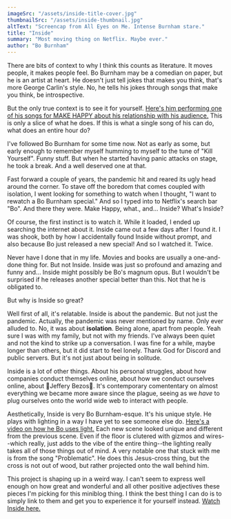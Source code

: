 ```yaml
---
imageSrc: "/assets/inside-title-cover.jpg"
thumbnailSrc: "/assets/inside-thumbnail.jpg"
altText: "Screencap from All Eyes on Me. Intense Burnham stare."
title: "Inside"
summary: "Most moving thing on Netflix. Maybe ever."
author: "Bo Burnham"
---
```

There are bits of context to why I think this counts as literature. It moves people, it makes people feel. Bo Burnham may be a comedian on paper, but he is an artist at heart. He doesn't just tell jokes that makes you think, that's more George Carlin's style. No, he tells his jokes through songs that make you think, be introspective.

But the only true context is to see it for yourself. [Here's him performing one of his songs for MAKE HAPPY about his relationship with his audience.](https://www.youtube.com/watch?v=rYy0o-J0x20&ab_channel=boburnham) This is only a slice of what he does. If this is what a single song of his can do, what does an entire hour do?

I've followed Bo Burnham for some time now. Not as early as some, but early enough to remember myself humming to myself to the tune of "Kill Yourself". Funny stuff. But when he started having panic attacks on stage, he took a break. And a well deserved one at that. 

Fast forward a couple of years, the pandemic hit and reared its ugly head around the corner. To stave off the boredom that comes coupled with isolation, I went looking for something to watch when I thought, "I want to rewatch a Bo Burnham special." And so I typed into to Netflix's search bar "Bo". And there they were. Make Happy, what., and... Inside? What's Inside?

Of course, the first instinct is to watch it. While it loaded, I ended up searching the internet about it. Inside came out a few days after I found it. I was shook, both by how I accidentally found Inside without prompt, and also because Bo just released a new special! And so I watched it. Twice.

Never have I done that in my life. Movies and books are usually a one-and-done thing for. But not Inside. Inside was just so profound and amazing and funny and... Inside might possibly be Bo's magnum opus. But I wouldn't be surprised if he releases another special better than this. Not that he is obligated to.

But why is Inside so great?

Well first of all, it's relatable. Inside is about the pandemic. But not just the pandemic. Actually, the pandemic was never mentioned by name. Only ever alluded to. No, it was about **isolation**. Being alone, apart from people. Yeah sure I was with my family, but not with my friends. I've always been quiet and not the kind to strike up a conversation. I was fine for a while, maybe longer than others, but it did start to feel lonely. Thank God for Discord and public servers. But it's not just about being in solitude.

Inside is a lot of other things. About his personal struggles, about how companies conduct themselves online, about how we conduct ourselves online, about 🎵Jeffery Bezos🎵. It's contemporary comententary on almost everything we became more aware since the plague, seeing as we *have* to plug ourselves onto the world wide web to interact with people.

Aesthetically, Inside is very Bo Burnham-esque. It's his unique style. He plays with lighting in a way I have yet to see someone else do. [Here's a video on how he Bo uses light.](https://www.youtube.com/watch?v=3rLbMVlOH_k&ab_channel=NowYouSeeIt) Each new scene looked unique and different from the previous scene. Even if the floor is clutered with gizmos and wires--which really, just adds to the vibe of the entire thing--the lighting really takes all of those things out of mind. A very notable one that stuck with me is from the song "Problematic". He does this Jesus-cross thing, but the cross is not out of wood, but rather projected onto the wall behind him.

This project is shaping up in a weird way. I can't seem to express well enough on how great and wonderful and all other positive adjectives these pieces I'm picking for this miniblog thing. I think the best thing I can do is to simply link to them and get you to experience it for yourself instead. [Watch Inside here.](https://www.netflix.com/ph/title/81289483)